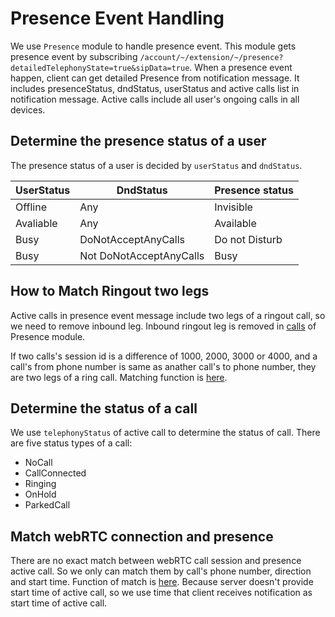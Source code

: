 # Presence Event Handling

  We use `Presence` module to handle presence event. This module gets presence event by subscribing `/account/~/extension/~/presence?detailedTelephonyState=true&sipData=true`. When a presence event happen, client can get detailed Presence from notification message.
  It includes presenceStatus, dndStatus, userStatus and active calls list in notification message. Active calls include all user's ongoing calls in all devices.

## Determine the presence status of a user

  The presence status of a user is decided by `userStatus` and `dndStatus`.

  | UserStatus    | DndStatus                | Presence status    |
  | ------------- | ------------------------ | -----------------  |
  | Offline       | Any                      | Invisible          |
  | Avaliable     | Any                      | Available          |
  | Busy          | DoNotAcceptAnyCalls      | Do not Disturb     |
  | Busy          | Not DoNotAcceptAnyCalls  | Busy               |

## How to Match Ringout two legs

  Active calls in presence event message include two legs of a ringout call, so we need to remove inbound leg. Inbound ringout leg is removed in [calls](https://github.com/ringcentral/ringcentral-js-integration-commons/blob/master/src/modules/Presence/index.js#L53) of Presence module.

  If two calls's session id is a difference of 1000, 2000, 3000 or 4000, and a call's from phone number is same as anather call's to phone number, they are two legs of a ring call. Matching function is [here](https://github.com/ringcentral/ringcentral-js-integration-commons/blob/master/src/lib/callLogHelpers.js#L101).

## Determine the status of a call

  We use `telephonyStatus` of active call to determine the status of call.
  There are five status types of a call:

  * NoCall
  * CallConnected
  * Ringing
  * OnHold
  * ParkedCall

## Match webRTC connection and presence

  There are no exact match between webRTC call session and presence active call. So we only can match them by call's phone number, direction and start time. Function of match is [here](https://github.com/ringcentral/ringcentral-js-integration-commons/blob/master/src/modules/CallMonitor/index.js#L18). Because server doesn't provide start time of active call, so we use time that client receives notification as start time of active call.
